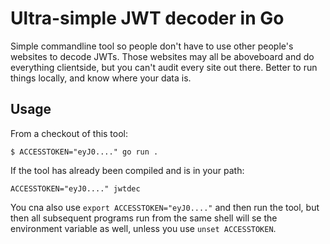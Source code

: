 # Ultra-simple JWT decoder in Go

Simple commandline tool so people don't have to use other people's websites to
decode JWTs. Those websites may all be aboveboard and do everything clientside,
but you can't audit every site out there. Better to run things locally, and
know where your data is.

## Usage

From a checkout of this tool:

```
$ ACCESSTOKEN="eyJ0...." go run .
```

If the tool has already been compiled and is in your path:

```
ACCESSTOKEN="eyJ0...." jwtdec
```

You cna also use `export ACCESSTOKEN="eyJ0...."` and then run the tool, but
then all subsequent programs run from the same shell will se the environment
variable as well, unless you use `unset ACCESSTOKEN`.

